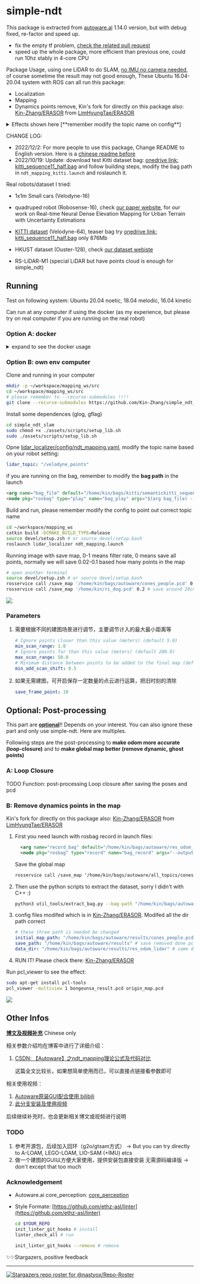 # simple-ndt

This package is extracted from [autoware.ai](https://github.com/Autoware-AI) 1.14.0 version, but with debug fixed, re-factor and speed up.

- fix the empty tf problem, [check the related pull request](https://github.com/autowarefoundation/autoware_ai_perception/pull/60)
- speed up the whole package, more efficient than previous one, could run 10hz stably in 4-core CPU 

Package Usage, using one LiDAR to do SLAM, <u>no IMU no camera needed</u>, of course sometime the result may not good enough, These Ubuntu 16.04-20.04 system with ROS can all run this package:

- Localization
- Mapping
- Dynamics points remove, Kin's fork for directly on this package also: [Kin-Zhang/ERASOR](https://github.com/Kin-Zhang/ERASOR/tree/simple_ndt_slam) from [LimHyungTae/ERASOR](https://github.com/LimHyungTae/ERASOR)

<details>
  <summary>Effects shown here [**remember modify the topic name on config**]</summary>

   Simple_ndt_slam:

   https://user-images.githubusercontent.com/35365764/205377663-ba10b9db-400a-4330-8249-f7abd69247b1.mp4

   Simple_ndt_slam data to ERASOR:

   https://user-images.githubusercontent.com/35365764/205382532-4a6b89b3-f639-4685-bca0-d5867b4f9ea3.mp4

   ![](assets/readme/ERASOR_effect.png)

</details>


CHANGE LOG:

- 2022/12/2: For more people to use this package, Change README to English version. Here is a [chinese readme before](README_CN.md)
- 2022/10/19: Update: download test Kitti dataset bag: [onedrive link: kitti_sequence11_half.bag](https://hkustconnect-my.sharepoint.com/:u:/g/personal/qzhangcb_connect_ust_hk/EXqmutFjAbpPsYVe5r91KXEBhLlqP7anlNBJqTMHIOkfqw?e=RoRVgF) and follow building steps, modify the bag path in `ndt_mapping_kitti.launch` and roslaunch it.



Real robots/dataset I tried:

- 1x1m Small cars (Velodyne-16)
- quadruped robot (Robosense-16), check [our paper website](http://kin-zhang.github.io/ndem), for our work on Real-time Neural Dense Elevation Mapping for Urban Terrain with Uncertainty Estimations

- [KITTI dataset](https://www.cvlibs.net/datasets/kitti/) (Velodyne-64), teaser bag try [onedrive link: kitti_sequence11_half.bag](https://hkustconnect-my.sharepoint.com/:u:/g/personal/qzhangcb_connect_ust_hk/EXqmutFjAbpPsYVe5r91KXEBhLlqP7anlNBJqTMHIOkfqw?e=RoRVgF) only 876Mb
- HKUST dataset (Ouster-128), check [our dataset webiste](https://ram-lab.com/file/site/multi-sensor-dataset/)
- RS-LiDAR-M1 (special LiDAR but have points cloud is enough for simple_ndt)


## Running
Test on following system: Ubuntu 20.04 noetic, 18.04 melodic, 16.04 kinetic

Can run at any computer if using the docker (as my experience, but please try on real computer if you are running on the real robot)

### Option A: docker
<details>
  <summary>expand to see the docker usage</summary>

Provide the docker also:
```bash
# pull or build select one
docker pull zhangkin/simple_ndt

docker build -t zhangkin/simple_ndt .
```

Running inside:
```bash
docker run -it --net=host --name ndt_slam zhangkin/simple_ndt /bin/zsh
cd src && git pull && cd ..
catkin build -DCMAKE_BUILD_TYPE=Release
roscore

# open another terminal
docker exec -it ndt_slam /bin/zsh
source devel/setup.zsh
roslaunch lidar_localizer ndt_mapping_docker.launch
```

![](assets/readme/example_container.png)
</details>

### Option B: own env computer

Clone and running in your computer
```bash
mkdir -p ~/workspace/mapping_ws/src
cd ~/workspace/mapping_ws/src
# please remember to --recurse-submodules !!!!
git clone --recurse-submodules https://github.com/Kin-Zhang/simple_ndt_slam
```

Install some dependences (glog, gflag)
```bash
cd simple_ndt_slam
sudo chmod +x ./assets/scripts/setup_lib.sh
sudo ./assets/scripts/setup_lib.sh
```

Opne [lidar_localizer/config/ndt_mapping.yaml](lidar_localizer/config/ndt_mapping.yaml), modify the topic name based on your robot setting:
```yaml
lidar_topic: "/velodyne_points"
```

if you are running on the bag, remember to modify the **bag path** in the launch
```html
<arg name="bag_file" default="/home/kin/bags/kitti/semantickitti_sequence11.bag" />
<node pkg="rosbag" type="play" name="bag_play" args="$(arg bag_file) --clock -r 0.8" required="false"/>
```

Build and run, please remember modify the config to point out correct topic name
```bash
cd ~/workspace/mapping_ws
catkin build -DCMAKE_BUILD_TYPE=Release
source devel/setup.zsh # or source devel/setup.bash
roslaunch lidar_localizer ndt_mapping.launch
```

Running image with save map, 0-1 means filter rate, 0 means save all points, normally we will save 0.02-0.1 based how many points in the map

```bash
# open another terminal
source devel/setup.zsh # or source devel/setup.bash
rosservice call /save_map '/home/kin/bags/autoware/cones_people.pcd' 0.0
rosservice call /save_map '/home/kin/ri_dog.pcd' 0.2 # save around 20cm filter voxel
```

![](assets/readme/save_map.png)

### Parameters

1. 需要根据不同的建图场景进行调节，主要调节计入的最大最小距离等

   ```yaml
   # Ignore points closer than this value (meters) (default 5.0)
   min_scan_range: 1.0
   # Ignore points far than this value (meters) (default 200.0)
   max_scan_range: 50.0
   # Minimum distance between points to be added to the final map (default 1.0)
   min_add_scan_shift: 0.5
   ```

2. 如果无需建图，可开启保存一定数量的点云进行运算，把旧时刻的清除

   ```yaml
   save_frame_point: 10
   ```

## Optional: Post-processing

This part are **<u>optional</u>**!! Depends on your interest. You can also ignore these part and only use simple-ndt. Here are multiples.

Following steps are the post-processing to **make odom more accurate (loop-closure)** and to **make global map better (remove dynamic, ghost points)**

### A: Loop Closure

TODO Function: post-processing Loop closure after saving the poses and pcd

### B: Remove dynamics points in the map

Kin's fork for directly on this package also: [Kin-Zhang/ERASOR](https://github.com/Kin-Zhang/ERASOR/tree/simple_ndt_slam) from [LimHyungTae/ERASOR](https://github.com/LimHyungTae/ERASOR)

1. First you need launch with rosbag record in launch files:

   ```xml
     <arg name="record_bag" default="/home/kin/bags/autoware/res_odom_lidar.bag" />
     <node pkg="rosbag" type="record" name="bag_record" args="--output-name $(arg record_bag) /auto_odom /odom_lidar /tf" />
   ```
   Save the global map
   ```xml
   rosservice call /save_map '/home/kin/bags/autoware/all_topics/cones_people.pcd' 0.0
   ```

2. Then use the python scripts to extract the dataset, sorry I didn't with C++ :)

   ```bash
   python3 util_tools/extract_bag.py --bag-path "/home/kin/bags/autoware/res_odom_lidar.bag" --save-dir "/home/kin/bags/autoware/results/res_odom_lidar"
   ```

3. config files modifed which is in [Kin-Zhang/ERASOR](https://github.com/Kin-Zhang/ERASOR/tree/simple_ndt_slam). Modifed all the dir path correct

   ```yaml
   # these three path is needed be changed
   initial_map_path: "/home/kin/bags/autoware/results/cones_people.pcd" # global map save path
   save_path: "/home/kin/bags/autoware/results" # save removed done pcd path
   data_dir: "/home/kin/bags/autoware/results/res_odom_lidar" # same dir with --save-dir
   ```


4. RUN IT! Please check there: [Kin-Zhang/ERASOR](https://github.com/Kin-Zhang/ERASOR/tree/simple_ndt_slam)

Run pcl_viewer to see the effect:

```bash
sudo apt-get install pcl-tools
pcl_viewer -multiview 1 bongeunsa_result.pcd origin_map.pcd
```

![](assets/readme/ERASOR_effect.png)

## Other Infos

**<u>博文及视频补充</u>** Chinese only

相关参数介绍均在博客中进行了详细介绍：

1. [CSDN: 【Autoware】之ndt_mapping理论公式及代码对比](https://blog.csdn.net/qq_39537898/article/details/115439552#t10)

   这篇全文比较长，如果想简单使用而已，可以直接点链接看参数即可

相关使用视频：

1. [Autoware原装GUI配合使用 bilibili](https://www.bilibili.com/video/BV1k84y1F7xn)
2. [此分支安装及使用视频](https://www.bilibili.com/video/BV18e4y1k7cA/)

后续继续补充时，也会更新相关博文或视频进行说明



### TODO

1. 参考开源包，后续加入回环（g2o/gtsam方式） -> But you can try directly to A-LOAM, LEGO-LOAM, LIO-SAM (+IMU) etcs
2. 做一个建图的GUI以方便大家使用，提供安装包直接安装 无需源码编译版 -> don't except that too much

### Acknowledgement

- Autoware.ai core_perception: [core_perception](https://github.com/Autoware-AI/core_perception) 

- Style Formate: [https://github.com/ethz-asl/linter](https://github.com/ethz-asl/linter)

  ```bash
  cd $YOUR_REPO
  init_linter_git_hooks # install
  linter_check_all # run
  
  init_linter_git_hooks --remove # remove
  ```
✨✨Stargazers, positive feedback

---

[![Stargazers repo roster for @nastyox/Repo-Roster](https://reporoster.com/stars/Kin-Zhang/simple_ndt_slam)](https://github.com/Kin-Zhang/simple_ndt_slam/stargazers)